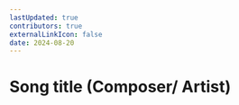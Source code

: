 ```yaml
---
lastUpdated: true
contributors: true
externalLinkIcon: false
date: 2024-08-20
---
```

# Song title (Composer/ Artist)